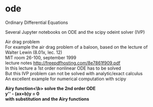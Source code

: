 # ode
Ordinary Differential Equations

Several Jupyter notebooks on ODE and the scipy odeint solver (IVP)

Air drag problem<br>
For example the air drag problem of a baloon, based on the lecture of Walter Lewin (8.01x, lec. 12)<br>
MIT room 26-100, september 1999<br>
lecture notes http://freepdfhosting.com/8e7861f909.pdf<br>
In this lecture a 1st order nonlinear ODE has to be solved<br>
But this IVP problem can not be solved with analytic/exact calculus<br>
An excellent example for numerical computation with scipy<br>

<b>Airy function<\b>
solve the 2nd order ODE<br>
y'' - (ax+b)y = 0 <br>
with substitution and the Airy functions<br>


